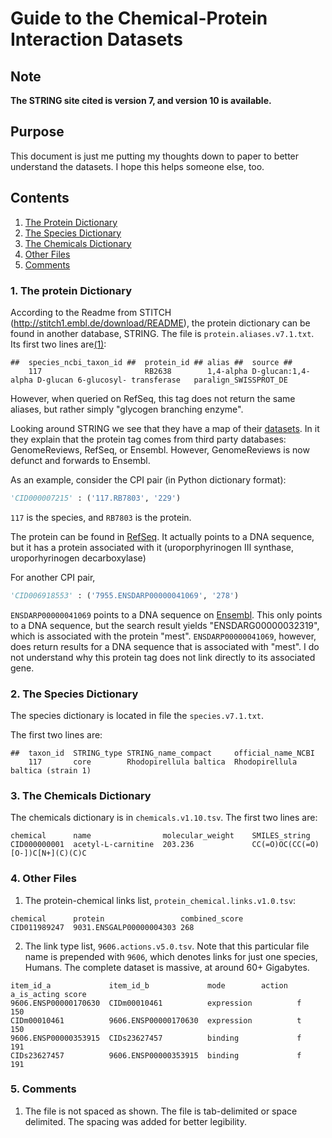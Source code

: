 Guide to the Chemical-Protein Interaction Datasets
==================================================

## Note

**The STRING site cited is version 7, and version 10 is available.**

## Purpose

This document is just me putting my thoughts down to paper to better understand the datasets. I hope this helps someone else, too.

## Contents

1. [The Protein Dictionary](#ProteinDic)
2. [The Species Dictionary](#SpeciesDic)
3. [The Chemicals Dictionary](#ChemicalsDic)
4. [Other Files](#OtherFiles)
5. [Comments](#Comments)

### <a name="ProteinDic"></a> 1. The protein Dictionary

According to the Readme from STITCH (http://stitch1.embl.de/download/README), the protein dictionary can be found in another database, STRING. The file is `protein.aliases.v7.1.txt`. Its first two lines are[(1)](#noteFileLegibility):

```
##  species_ncbi_taxon_id ##  protein_id ## alias ##  source ##
    117                       RB2638        1,4-alpha D-glucan:1,4-alpha D-glucan 6-glucosyl- transferase	paralign_SWISSPROT_DE
```

However, when queried on RefSeq, this tag does not return the same aliases, but rather simply "glycogen branching enzyme".

Looking around STRING we see that they have a map of their [datasets](http://string71.embl.de/newstring_download/database.schema.v7.1.pdf). In it they explain that the protein tag comes from third party databases: GenomeReviews, RefSeq, or Ensembl. However, GenomeReviews is now defunct and forwards to Ensembl.

As an example, consider the CPI pair (in Python dictionary format):

```python
'CID000007215' : ('117.RB7803', '229')
```

`117` is the species, and `RB7803` is the protein.

The protein can be found in [RefSeq](https://www.ncbi.nlm.nih.gov). It actually points to a DNA sequence, but it has a protein associated with it (uroporphyrinogen III synthase, uroporhyrinogen decarboxylase)

For another CPI pair,
```python
'CID006918553' : ('7955.ENSDARP00000041069', '278')
```

`ENSDARP00000041069` points to a DNA sequence on [Ensembl](http://useast.ensembl.org). This only points to a DNA sequence, but the search result yields "ENSDARG00000032319", which is associated with the protein "mest". `ENSDARP00000041069`, however, does return results for a DNA sequence that is associated with "mest". I do not understand why this protein tag does not link directly to its associated gene.

### <a name="SpeciesDic"></a>2. The Species Dictionary

The species dictionary is located in file the `species.v7.1.txt`.

The first two lines are:

```
##  taxon_id  STRING_type STRING_name_compact     official_name_NCBI
    117       core        Rhodopirellula baltica  Rhodopirellula baltica (strain 1)
```

### <a name="ChemicalsDic"></a>3. The Chemicals Dictionary

The chemicals dictionary is in `chemicals.v1.10.tsv`. The first two lines are:

```
chemical      name                molecular_weight    SMILES_string
CID000000001  acetyl-L-carnitine  203.236             CC(=O)OC(CC(=O)[O-])C[N+](C)(C)C
```

### 4. <a name="OtherFiles"></a>Other Files

1. The protein-chemical links list, `protein_chemical.links.v1.0.tsv`:
```
chemical      protein                 combined_score
CID011989247  9031.ENSGALP00000004303 268
```
2. The link type list, `9606.actions.v5.0.tsv`. Note that this particular file name is prepended with `9606`, which denotes links for just one species, Humans. The complete dataset is massive, at around 60+ Gigabytes.
```
item_id_a             item_id_b             mode        action  a_is_acting score
9606.ENSP00000170630  CIDm00010461          expression          f           150
CIDm00010461          9606.ENSP00000170630  expression          t           150
9606.ENSP00000353915  CIDs23627457          binding             f           191
CIDs23627457          9606.ENSP00000353915  binding             f           191
```

### 5. <a name="Comments"></a>Comments

1. <a name="noteFileLegibility"></a> The file is not spaced as shown. The file is tab-delimited or space delimited. The spacing was added for better legibility.
